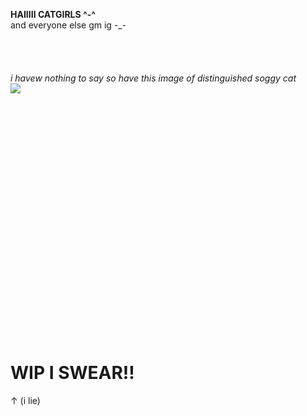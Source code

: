 
<b>HAIIIII CATGIRLS ^-^</b>
<br>
and everyone else gm ig -_-
<br>
<br>
<br>
<br>
<br>
<i>i havew nothing to say so have this image of distinguished soggy cat</i>
<br>
<img src="https://external-content.duckduckgo.com/iu/?u=https%3A%2F%2Fmedia.tenor.com%2FRUCmdkzaIsoAAAAM%2Fcat-wet.gif&f=1&nofb=1&ipt=fe96ed5c6378868e0effda81f6899a27be7ec9f71ba8c7ff438162aff233567e&ipo=images"></img>
<br>
<br>
<br>
<br>
<br>
<br>
<br>
<br>
<br>
<br>
<br>
<br>
<br>
<br>
<br>
<br>
<br>
<br>
<br>
<br>
<br>
<br>
<br>
<br>
<h1>WIP I SWEAR!!</h1>
<p>↑ (i lie)</p>
